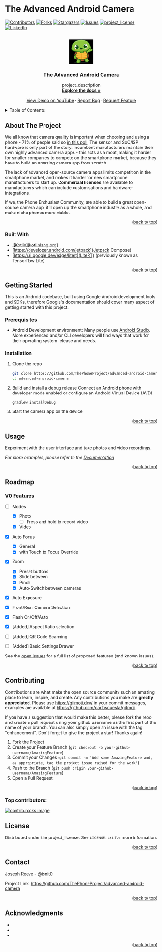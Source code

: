 # The Advanced Android Camera
<a id="readme-top"></a>

<!-- PROJECT SHIELDS -->
<!--
*** I'm using markdown "reference style" links for readability.
*** Reference links are enclosed in brackets [ ] instead of parentheses ( ).
*** See the bottom of this document for the declaration of the reference variables
*** for contributors-url, forks-url, etc. This is an optional, concise syntax you may use.
*** https://www.markdownguide.org/basic-syntax/#reference-style-links
-->
[![Contributors][contributors-shield]][contributors-url]
[![Forks][forks-shield]][forks-url]
[![Stargazers][stars-shield]][stars-url]
[![Issues][issues-shield]][issues-url]
[![project_license][license-shield]][license-url]
[![LinkedIn][linkedin-shield]][linkedin-url]



<!-- PROJECT LOGO -->
<br />
<div align="center">
  <a href="https://github.com/ThePhoneProject/advanced-android-camera">
    <img src="/logo.png" alt="Logo" width="80" height="80">
  </a>

<h3 align="center">The Advanced Android Camera</h3>

  <p align="center">
    project_description
    <br />
    <a href="https://github.com/ThePhoneProject/advanced-android-camera"><strong>Explore the docs »</strong></a>
    <br />
    <br />
    <a href="https://www.youtube.com/shorts/AVpb-UuDKwU">View Demo on YouTube</a>
    ·
    <a href="https://github.com/ThePhoneProject/advanced-android-camera/issues/new?labels=bug&template=bug-report---.md">Report Bug</a>
    ·
    <a href="https://github.com/ThePhoneProject/advanced-android-camera/issues/new?labels=enhancement&template=feature-request---.md">Request Feature</a>
  </p>
</div>



<!-- TABLE OF CONTENTS -->
<details>
  <summary>Table of Contents</summary>
  <ol>
    <li>
      <a href="#about-the-project">About The Project</a>
      <ul>
        <li><a href="#built-with">Built With</a></li>
      </ul>
    </li>
    <li>
      <a href="#getting-started">Getting Started</a>
      <ul>
        <li><a href="#prerequisites">Prerequisites</a></li>
        <li><a href="#installation">Installation</a></li>
      </ul>
    </li>
    <li><a href="#usage">Usage</a></li>
    <li><a href="#roadmap">Roadmap</a></li>
    <li><a href="#contributing">Contributing</a></li>
    <li><a href="#license">License</a></li>
    <li><a href="#contact">Contact</a></li>
    <li><a href="#acknowledgments">Acknowledgments</a></li>
  </ol>
</details>



<!-- ABOUT THE PROJECT -->
## About The Project
We all know that camera quality is important when choosing and using a phone - 71% of people said so [in this poll](https://viewpoints.xyz/polls/small-phones). The sensor and SoC/ISP hardware is only part of the story. Incumbent manufacturers maintain their own highly advanced camera apps - this acts as a moat, making it harder for smaller companies to compete on the smartphone market, because they have to build an amazing camera app from scratch.

The lack of advanced open-source camera apps limits competition in the smartphone market, and makes it harder for new smartphone manufacturers to start up. **Commercial licenses** are available to manufacturers which can include customisations and hardware-integrations.

If we, the Phone Enthusiast Community, are able to build a great open-source camera app, it’ll open up the smartphone industry as a whole, and make niche phones more viable. 

<p align="right">(<a href="#readme-top">back to top</a>)</p>



### Built With

* [![Kotlin][kotlinlang.org]][Kotlin-url]
* [https://developer.android.com/jetpack](Jetpack Compose)
* [https://ai.google.dev/edge/litert](LiteRT) (previously known as Tensorflow Lite)
 <!-- TODO remove this (* [![Next][Next.js]][Next-url]) as soon as we get the Kotlin icon working -->

<p align="right">(<a href="#readme-top">back to top</a>)</p>

<!-- GETTING STARTED -->
## Getting Started
This is an Android codebase, built using Google Android development tools and SDKs, therefore Google's documentation should cover many aspect of getting started with this project.

### Prerequisites

* Android Development environment: Many people use [Android Studio](https://developer.android.com/studio). More experienced and/or CLI developers will find ways that work for their operating system release and needs.

### Installation

1. Clone the repo
   ```sh
   git clone https://github.com/ThePhoneProject/advanced-android-camera.git
   cd advanced-android-camera
   ```
2. Build and install a debug release
   Connect an Android phone with developer mode enabled or configure an Android Virtual Device (AVD)
   ```sh
   gradlew installDebug
   ```
3. Start the camera app on the device
<!-- TODO add command line example to launch the default activity -->
   

<p align="right">(<a href="#readme-top">back to top</a>)</p>



<!-- USAGE EXAMPLES -->
## Usage

Experiment with the user interface and take photos and video recordings.

_For more examples, please refer to the [Documentation](https://example.com)_

<p align="right">(<a href="#readme-top">back to top</a>)</p>



<!-- ROADMAP -->
## Roadmap
### V0 Features ###
- [ ] Modes
    - [x] Photo   
        - [ ] Press and hold to record video
    - [x] Video
- [x] Auto Focus
    - [x] General
    - [x] with Touch to Focus Override
- [x] Zoom
    - [x] Preset buttons
    - [x] Slide between
    - [x] Pinch
    - [x] Auto-Switch between cameras
- [x] ⁠Auto Exposure
- [x] ⁠Front/Rear Camera Selection
- [x] ⁠Flash On/Off/Auto
- [x] [Added] Aspect Ratio selection
- [ ] [Added] QR Code Scanning
- [ ] [Added] Basic Settings Drawer


See the [open issues](https://github.com/ThePhoneProject/advanced-android-camera/issues) for a full list of proposed features (and known issues).

<p align="right">(<a href="#readme-top">back to top</a>)</p>



<!-- CONTRIBUTING -->
## Contributing

Contributions are what make the open source community such an amazing place to learn, inspire, and create. Any contributions you make are **greatly appreciated**. Please use <https://gitmoji.dev/> in your commit messages, examples are available at <https://github.com/carloscuesta/gitmoji>.

If you have a suggestion that would make this better, please fork the repo and create a pull request using your github username as the first part of the name of your branch. You can also simply open an issue with the tag "enhancement".
Don't forget to give the project a star! Thanks again!

1. Fork the Project
2. Create your Feature Branch (`git checkout -b your-github-username/AmazingFeature`)
3. Commit your Changes (`git commit -m 'Add some AmazingFeature and, as appropriate, tag the project issue raised for the work'`)
4. Push to the Branch (`git push origin your-github-username/AmazingFeature`)
5. Open a Pull Request

<p align="right">(<a href="#readme-top">back to top</a>)</p>

### Top contributors:

<a href="https://github.com/ThePhoneProject/advanced-android-camera/graphs/contributors">
  <img src="https://contrib.rocks/image?repo=ThePhoneProject/advanced-android-camera" alt="contrib.rocks image" />
</a>


<!-- LICENSE -->
## License

Distributed under the project_license. See `LICENSE.txt` for more information.

<p align="right">(<a href="#readme-top">back to top</a>)</p>



<!-- CONTACT -->
## Contact

Joseph Reeve - [@isnit0](https://x.com/isnit0) 

Project Link: <https://github.com/ThePhoneProject/advanced-android-camera>

<p align="right">(<a href="#readme-top">back to top</a>)</p>


<!-- ACKNOWLEDGMENTS -->
## Acknowledgments

* []()
* []()
* []()

<p align="right">(<a href="#readme-top">back to top</a>)</p>



<!-- MARKDOWN LINKS & IMAGES -->
<!-- https://www.markdownguide.org/basic-syntax/#reference-style-links -->
[contributors-shield]: https://img.shields.io/github/contributors/ThePhoneProject/advanced-android-camera.svg?style=for-the-badge
[contributors-url]: https://github.com/ThePhoneProject/advanced-android-camera/graphs/contributors
[forks-shield]: https://img.shields.io/github/forks/ThePhoneProject/advanced-android-camera.svg?style=for-the-badge
[forks-url]: https://github.com/ThePhoneProject/advanced-android-camera/network/members
[stars-shield]: https://img.shields.io/github/stars/ThePhoneProject/advanced-android-camera.svg?style=for-the-badge
[stars-url]: https://github.com/ThePhoneProject/advanced-android-camera/stargazers
[issues-shield]: https://img.shields.io/github/issues/ThePhoneProject/advanced-android-camera.svg?style=for-the-badge
[issues-url]: https://github.com/ThePhoneProject/advanced-android-camera/issues
[license-shield]: https://img.shields.io/github/license/gThePhoneProject/advanced-android-camera.svg?style=for-the-badge
[license-url]: https://github.com/ThePhoneProject/advanced-android-camera/blob/main/LICENSE.txt
[linkedin-shield]: https://img.shields.io/badge/-LinkedIn-black.svg?style=for-the-badge&logo=linkedin&colorB=555
[linkedin-url]: https://uk.linkedin.com/in/josephereeve
[product-screenshot]: images/screenshot.png
[Kotlin-url]: https://kotlinlang.org/
[Next-url]: https://nextjs.org/
